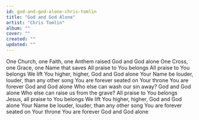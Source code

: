 ```yaml
---
id: god-and-god-alone-chris-tomlin
title: "God and God Alone"
artist: "Chris Tomlin"
album: ""
cover: ""
created: ""
updated: ""
---
```


One Church, one Faith, one Anthem raised
God and God alone
One Cross, one Grace, one Name that saves
All praise to You belongs
All praise to You belongs
We lift You higher, higher, God and God alone
Your Name be louder, louder, than any other song
You are forever seated on Your throne
You are forever God and God alone
Who else can wash our sin away?
God and God alone
Who else can raise us from the grave?
All praise to You belongs
Jesus, all praise to You belongs
We lift You higher, higher, God and God alone
Your Name be louder, louder, than any other song
You are forever seated on Your throne
You are forever God and God alone